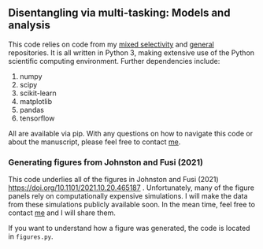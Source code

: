 
## Disentangling via multi-tasking: Models and analysis

This code relies on code from my
[mixed selectivity](https://github.com/wj2/nms_error-correction) and
[general](https://github.com/wj2/general-neural) repositories. It is all
written in Python 3, making
extensive use of the Python scientific computing environment. Further
dependencies include:
1. numpy  
2. scipy  
3. scikit-learn
4. matplotlib  
5. pandas  
6. tensorflow  

All are available via pip. With any questions on how to navigate this code or
about the manuscript, please
feel free to contact [me](https://wj2.github.io/).

### Generating figures from Johnston and Fusi (2021)
This code underlies all of the figures in Johnston and Fusi
(2021) https://doi.org/10.1101/2021.10.20.465187 . Unfortunately, many of the
figure panels rely on computationally expensive simulations. I will make the
data from these simulations publicly available soon. In 
the mean time, feel free to contact [me](https://wj2.github.io/) and I will
share them. 

If you want to understand how a figure was generated, the code is located 
in ```figures.py```. 
